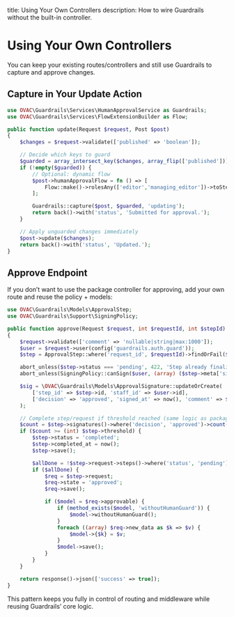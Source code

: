 title: Using Your Own Controllers
description: How to wire Guardrails without the built-in controller.

# Using Your Own Controllers

You can keep your existing routes/controllers and still use Guardrails to capture and approve changes.

## Capture in Your Update Action

```php
use OVAC\Guardrails\Services\HumanApprovalService as Guardrails;
use OVAC\Guardrails\Services\FlowExtensionBuilder as Flow;

public function update(Request $request, Post $post)
{
    $changes = $request->validate(['published' => 'boolean']);

    // Decide which keys to guard
    $guarded = array_intersect_key($changes, array_flip(['published']));
    if (!empty($guarded)) {
        // Optional: dynamic flow
        $post->humanApprovalFlow = fn () => [
            Flow::make()->rolesAny(['editor','managing_editor'])->toStep(1, 'Editorial Approval')->build(),
        ];

        Guardrails::capture($post, $guarded, 'updating');
        return back()->with('status', 'Submitted for approval.');
    }

    // Apply unguarded changes immediately
    $post->update($changes);
    return back()->with('status', 'Updated.');
}
```

## Approve Endpoint

If you don’t want to use the package controller for approving, add your own route and reuse the policy + models:

```php
use OVAC\Guardrails\Models\ApprovalStep;
use OVAC\Guardrails\Support\SigningPolicy;

public function approve(Request $request, int $requestId, int $stepId)
{
    $request->validate(['comment' => 'nullable|string|max:1000']);
    $user = $request->user(config('guardrails.auth.guard'));
    $step = ApprovalStep::where('request_id', $requestId)->findOrFail($stepId);

    abort_unless($step->status === 'pending', 422, 'Step already finalized');
    abort_unless(SigningPolicy::canSign($user, (array) ($step->meta['signers'] ?? []), $step), 403);

    $sig = \OVAC\Guardrails\Models\ApprovalSignature::updateOrCreate(
        ['step_id' => $step->id, 'staff_id' => $user->id],
        ['decision' => 'approved', 'signed_at' => now(), 'comment' => $request->string('comment')]
    );

    // Complete step/request if threshold reached (same logic as package controller)
    $count = $step->signatures()->where('decision', 'approved')->count();
    if ($count >= (int) $step->threshold) {
        $step->status = 'completed';
        $step->completed_at = now();
        $step->save();

        $allDone = !$step->request->steps()->where('status', 'pending')->exists();
        if ($allDone) {
            $req = $step->request;
            $req->state = 'approved';
            $req->save();

            if ($model = $req->approvable) {
                if (method_exists($model, 'withoutHumanGuard')) {
                    $model->withoutHumanGuard();
                }
                foreach ((array) $req->new_data as $k => $v) {
                    $model->{$k} = $v;
                }
                $model->save();
            }
        }
    }

    return response()->json(['success' => true]);
}
```

This pattern keeps you fully in control of routing and middleware while reusing Guardrails’ core logic.

